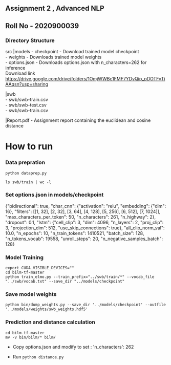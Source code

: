 ## Assignment 2 , Advanced NLP
## Roll No - 2020900039


### Directory Structure 
src
|models 
    - checkpoint   - Download trained model checkpoint  
    - weights      - Downloads trained model weights        
    - options.json   - Downloads options.json with n_characters=262 for inference       
    Download link https://drive.google.com/drive/folders/1OmjWWBc1FMF7YDvQip_pDOTFvTiAAqsn?usp=sharing  

|swb     
    - swb/swb-train.csv  
    - swb/swb-test.csv  
    - swb/swb-train.csv 

|Report.pdf - Assignment report containing the euclidean and cosine distance


# How to run 

### Data prepration
``` python dataprep.py ```   

``` ls swb/train | wc -l ```

### Set options.json in models/checkpoint
{"bidirectional": true, "char_cnn": {"activation": "relu", "embedding": {"dim": 16}, "filters": [[1, 32], [2, 32], [3, 64], [4, 128], [5, 256], [6, 512], [7, 1024]], "max_characters_per_token": 50, "n_characters": 261, "n_highway": 2}, "dropout": 0.1, "lstm": {"cell_clip": 3, "dim": 4096, "n_layers": 2, "proj_clip": 3, "projection_dim": 512, "use_skip_connections": true}, "all_clip_norm_val": 10.0, "n_epochs": 10, "n_train_tokens": 1410521, "batch_size": 128, "n_tokens_vocab": 19558, "unroll_steps": 20, "n_negative_samples_batch": 128}

### Model Training

``` 
export CUDA_VISIBLE_DEVICES=""
cd bilm-tf-master
python train_elmo.py --train_prefix="../swb/train/*" --vocab_file "../swb/vocab.txt" --save_dir "../models/checkpoint" 
```

### Save model weights
``` python bin/dump_weights.py --save_dir '../models/checkpoint' --outfile '../models/weights/swb_weights.hdf5' ```

### Prediction and distance calculation
```
cd bilm-tf-master
mv -v bin/bilm/* bilm/
```

- Copy options.json and modify to
set : 'n_characters': 262   

- Run ``` python distance.py ```  
